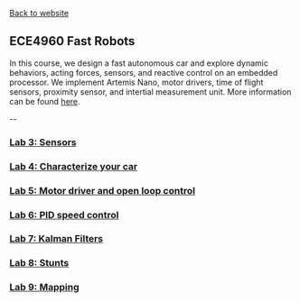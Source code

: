 [Back to website](https://minjk121.github.io/) 

## ECE4960 Fast Robots

In this course, we design a fast autonomous car and explore dynamic behaviors, acting forces, sensors, and reactive control on an embedded processor. We implement Artemis Nano, motor drivers, time of flight sensors, proximity sensor, and intertial measurement unit. More information can be found [here](https://cei-lab.github.io/ECE4960-2022/).

--
### [Lab 3: Sensors](/ECE4960/lab3.md)
### [Lab 4: Characterize your car](/ECE4960/lab4.md)
### [Lab 5: Motor driver and open loop control](/ECE4960/lab5.md)
### [Lab 6: PID speed control](/ECE4960/lab6.md)
### [Lab 7: Kalman Filters](/ECE4960/lab7.md)
### [Lab 8: Stunts](/ECE4960/lab8.md)
### [Lab 9: Mapping](/ECE4960/lab9.md)
<!-- --
Markdown is a lightweight and easy-to-use syntax for styling your writing. It includes conventions for

```markdown
Syntax highlighted code block

# Header 1
## Header 2
### Header 3

- Bulleted
- List

1. Numbered
2. List

**Bold** and _Italic_ and `Code` text

[Link](url) and ![Image](src)
```

For more details see [Basic writing and formatting syntax](https://docs.github.com/en/github/writing-on-github/getting-started-with-writing-and-formatting-on-github/basic-writing-and-formatting-syntax).

### Jekyll Themes

Your Pages site will use the layout and styles from the Jekyll theme you have selected in your [repository settings](https://github.com/Minjk121/ECE4960/settings/pages). The name of this theme is saved in the Jekyll `_config.yml` configuration file.

### Support or Contact

Having trouble with Pages? Check out our [documentation](https://docs.github.com/categories/github-pages-basics/) or [contact support](https://support.github.com/contact) and we’ll help you sort it out. -->
